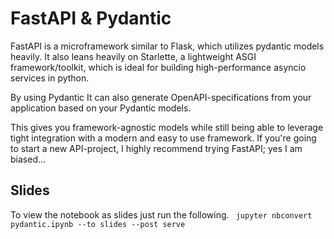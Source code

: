 # FastAPI & Pydantic
FastAPI is a microframework similar to Flask, which utilizes pydantic models heavily. It also leans heavily on Starlette, a lightweight ASGI framework/toolkit, which is ideal for building high-performance asyncio services in python.

By using Pydantic It can also generate OpenAPI-specifications from your application based on your Pydantic models.

This gives you  framework-agnostic models while still being able to leverage tight integration with a modern and easy to use framework. If you're going to start a new API-project, I highly recommend trying FastAPI; yes I am biased...

## Slides
To view the notebook as slides just run the following.
` jupyter nbconvert pydantic.ipynb --to slides --post serve`
~~~~